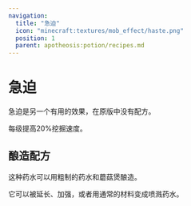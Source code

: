 ```yaml
---
navigation:
  title: "急迫"
  icon: "minecraft:textures/mob_effect/haste.png"
  position: 1
  parent: apotheosis:potion/recipes.md
---
```


# 急迫

<Color id="blue">急迫</Color>是另一个有用的效果，在原版中没有配方。

每级提高20%挖掘速度。

## 酿造配方

<ItemImage id="minecraft:mushroom_stew" />

这种药水可以用粗制的药水和蘑菇煲酿造。

它可以被延长、加强，或者用通常的材料变成喷溅药水。

